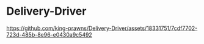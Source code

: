 # Delivery-Driver



https://github.com/king-prawns/Delivery-Driver/assets/18331751/7cdf7702-723d-485b-8e96-e0430a9c5492

